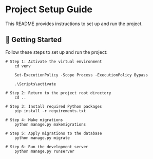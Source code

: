 # Project Setup Guide

This README provides instructions to set up and run the project.

## 🚀 Getting Started

Follow these steps to set up and run the project:

```turminal or bash
# Step 1: Activate the virtual environment
    cd venv

    Set-ExecutionPolicy -Scope Process -ExecutionPolicy Bypass

    .\Scripts\activate

# Step 2: Return to the project root directory
    cd ..

# Step 3: Install required Python packages
    pip install -r requirements.txt

# Step 4: Make migrations
    python manage.py makemigrations

# Step 5: Apply migrations to the database
    python manage.py migrate

# Step 6: Run the development server
    python manage.py runserver
